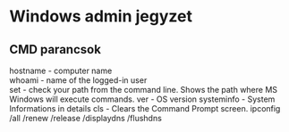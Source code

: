 # Windows admin jegyzet

## CMD parancsok

hostname - computer name<br>
whoami - name of the logged-in user<br>
set - check your path from the command line. Shows the path where MS Windows will execute commands.
ver - OS version
systeminfo - System Informations in details
cls - Clears the Command Prompt screen.
ipconfig /all /renew /release /displaydns /flushdns 
